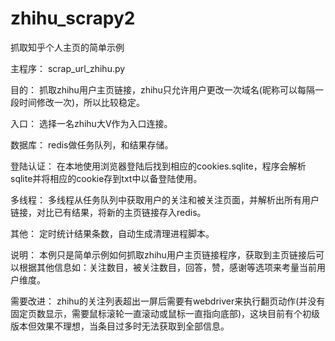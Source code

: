 # zhihu_scrapy2
抓取知乎个人主页的简单示例

主程序：
scrap_url_zhihu.py

目的：
抓取zhihu用户主页链接，zhihu只允许用户更改一次域名(昵称可以每隔一段时间修改一次)，所以比较稳定。

入口：
选择一名zhihu大V作为入口连接。

数据库：
redis做任务队列，和结果存储。

登陆认证：
在本地使用浏览器登陆后找到相应的cookies.sqlite，程序会解析sqlite并将相应的cookie存到txt中以备登陆使用。

多线程：
多线程从任务队列中获取用户的关注和被关注页面，并解析出所有用户链接，对比已有结果，将新的主页链接存入redis。

其他：
定时统计结果条数，自动生成清理进程脚本。

说明：
本例只是简单示例如何抓取zhihu用户主页链接程序，获取到主页链接后可以根据其他信息如：关注数目，被关注数目，回答，赞，感谢等选项来考量当前用户维度。

需要改进：
zhihu的关注列表超出一屏后需要有webdriver来执行翻页动作(并没有固定页数显示，需要鼠标滚轮一直滚动或鼠标一直指向底部)，这块目前有个初级版本但效果不理想，当条目过多时无法获取到全部信息。
